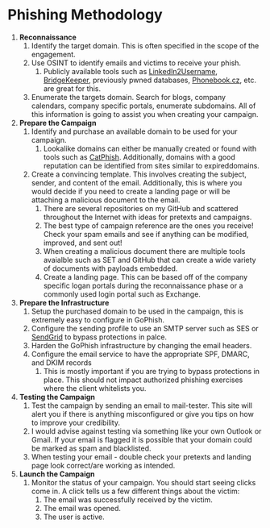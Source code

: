# Phishing Methodology

1. **Reconnaissance** 
   1. Identify the target domain. This is often specified in the scope of the engagement. 
   2. Use OSINT to identify emails and victims to receive your phish. 
      1. Publicly available tools such as [LinkedIn2Username](https://github.com/initstring/linkedin2username), [BridgeKeeper](https://github.com/0xZDH/BridgeKeeper), previously pwned databases, [Phonebook.cz](https://phonebook.cz), etc. are great for this.
   3. Enumerate the targets domain. Search for blogs, company calendars, company specific portals, enumerate subdomains. All of this information    is going to assist you when creating your campaign.
2. **Prepare the Campaign**
   1. Identify and purchase an available domain to be used for your campaign.
      1. Lookalike domains can either be manually created or found with tools such as [CatPhish](https://github.com/ring0lab/catphish). Additionally, domains with a good reputation can be identified from sites similar to expireddomains. 
   2. Create a convincing template. This involves creating the subject, sender, and content of the email. Additionally, this is where you would decide if you need to create a landing page or will be attaching a malicious document to the email.
      1. There are several repositories on my GitHub and scattered throughout the Internet with ideas for pretexts and campaigns. 
      2. The best type of campaign reference are the ones you receive! Check your spam emails and see if anything can be modified, improved, and sent out!
      3. When creating a malicious document there are multiple tools avaialble such as SET and GitHub that can create a wide variety of documents with payloads embedded.
      4. Create a landing page. This can be based off of the company specific logan portals during the reconnaissance phase or a commonly used login portal such as Exchange.
3. **Prepare the Infrastructure**
   1. Setup the purchased domain to be used in the campaign, this is extremely easy to configure in GoPhish.
   2. Configure the sending profile to use an SMTP server such as SES or [SendGrid](https://www.mail-tester.com) to bypass protections in palce.
   3. Harden the GoPhish infrastructure by changing the email headers.
   4. Configure the email service to have the appropriate SPF, DMARC, and DKIM records
      1. This is mostly important if you are trying to bypass protections in place. This should not impact authorized phishing exercises where the client whitelists you.
4. **Testing the Campaign**
   1. Test the campaign by sending an email to mail-tester. This site will alert you if there is anything misconfigured or give you tips on how to improve your credibility. 
   2. I would advise against testing via something like your own Outlook or Gmail. If your email is flagged it is possible that your domain could be marked as spam and blacklisted.
   3. When testing your email - double check your pretexts and landing page look correct/are working as intended.
5. **Launch the Campaign** 
   1. Monitor the status of your campaign. You should start seeing clicks come in. A click tells us a few different things about the victim:
      1. The email was successfully received by the victim.
      2. The email was opened.
      3. The user is active.
